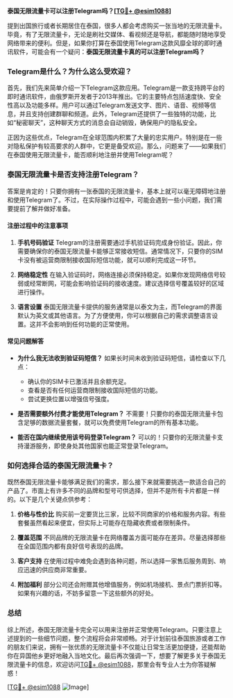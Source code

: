 **泰国无限流量卡可以注册Telegram吗？[[TG💪+ @esim1088](https://t.me/s/esim1088)]**

提到出国旅行或者长期居住在泰国，很多人都会考虑购买一张当地的无限流量卡。毕竟，有了无限流量卡，无论是刷社交媒体、看视频还是导航，都能随时随地享受网络带来的便利。但是，如果你打算在泰国使用Telegram这款风靡全球的即时通讯软件，可能会有一个疑问：**泰国无限流量卡真的可以注册Telegram吗？**

### Telegram是什么？为什么这么受欢迎？

首先，我们先来简单介绍一下Telegram这款应用。Telegram是一款支持跨平台的即时通讯软件，由俄罗斯开发者于2013年推出。它的主要特点包括速度快、安全性高以及功能多样。用户可以通过Telegram发送文字、图片、语音、视频等信息，并且支持创建群聊和频道。此外，Telegram还提供了一些独特的功能，比如“秘密聊天”，这种聊天方式的消息会自动销毁，确保用户的隐私安全。

正因为这些优点，Telegram在全球范围内积累了大量的忠实用户。特别是在一些对隐私保护有较高要求的人群中，它更是备受欢迎。那么，问题来了——如果我们在泰国使用无限流量卡，能否顺利地注册并使用Telegram呢？

### 泰国无限流量卡是否支持注册Telegram？

答案是肯定的！只要你拥有一张泰国的无限流量卡，基本上就可以毫无障碍地注册和使用Telegram了。不过，在实际操作过程中，可能会遇到一些小问题，我们需要提前了解并做好准备。

#### 注册过程中的注意事项

1. **手机号码验证**
   Telegram的注册需要通过手机验证码完成身份验证。因此，你需要确保你的泰国无限流量卡能够正常接收短信。通常情况下，只要你的SIM卡没有被运营商限制接收国际短信功能，就可以顺利完成这一环节。

2. **网络稳定性**
   在输入验证码时，网络连接必须保持稳定。如果你发现网络信号较弱或经常断网，可能会影响验证码的接收速度。建议选择信号覆盖较好的区域进行操作。

3. **语言设置**
   泰国无限流量卡提供的服务通常是以泰文为主，而Telegram的界面默认为英文或其他语言。为了方便使用，你可以根据自己的需求调整语言设置。这并不会影响到任何功能的正常使用。

#### 常见问题解答

- **为什么我无法收到验证码短信？**
  如果长时间未收到验证码短信，请检查以下几点：
  - 确认你的SIM卡已激活并且余额充足。
  - 查看是否有任何运营商限制接收国际短信的功能。
  - 尝试更换位置以增强信号强度。

- **是否需要额外付费才能使用Telegram？**
  不需要！只要你的泰国无限流量卡包含足够的数据流量套餐，就可以免费使用Telegram的所有基本功能。

- **能否在国内继续使用该号码登录Telegram？**
  可以的！只要你的无限流量卡支持漫游服务，即使身处其他国家也能正常登录Telegram。

### 如何选择合适的泰国无限流量卡？

既然泰国无限流量卡能够满足我们的需求，那么接下来就需要挑选一款适合自己的产品了。市面上有许多不同的品牌和型号可供选择，但并不是所有卡片都是一样的。以下是几个关键点供参考：

1. **价格与性价比**
   购买前一定要货比三家，比较不同商家的价格和服务内容。有些套餐虽然看起来便宜，但实际上可能存在隐藏收费或者限制条件。

2. **覆盖范围**
   不同品牌的无限流量卡在网络覆盖方面可能存在差异。尽量选择那些在全国范围内都有良好信号表现的品牌。

3. **客户支持**
   在使用过程中难免会遇到各种问题，所以选择一家售后服务周到、响应迅速的供应商非常重要。

4. **附加福利**
   部分公司还会附赠其他增值服务，例如机场接机、景点门票折扣等。如果有兴趣的话，不妨多留意一下这些额外的好处。

### 总结

综上所述，泰国无限流量卡完全可以用来注册并正常使用Telegram。只要注意上述提到的一些细节问题，整个流程将会非常顺畅。对于计划前往泰国旅游或者工作的朋友们来说，拥有一张优质的无限流量卡不仅能让日常生活更加便捷，还能帮助你在异国他乡更好地融入当地文化。最后再次强调一下，想要了解更多关于泰国无限流量卡的信息，欢迎访问[TG💪+ @esim1088](https://t.me/s/esim1088)，那里会有专业人士为你答疑解惑！

[[TG💪+ @esim1088](https://t.me/s/esim1088) ![Image](https://i.postimg.cc/4NQfJmqS/Snipaste-2025-05-13-00-14-12.png)]